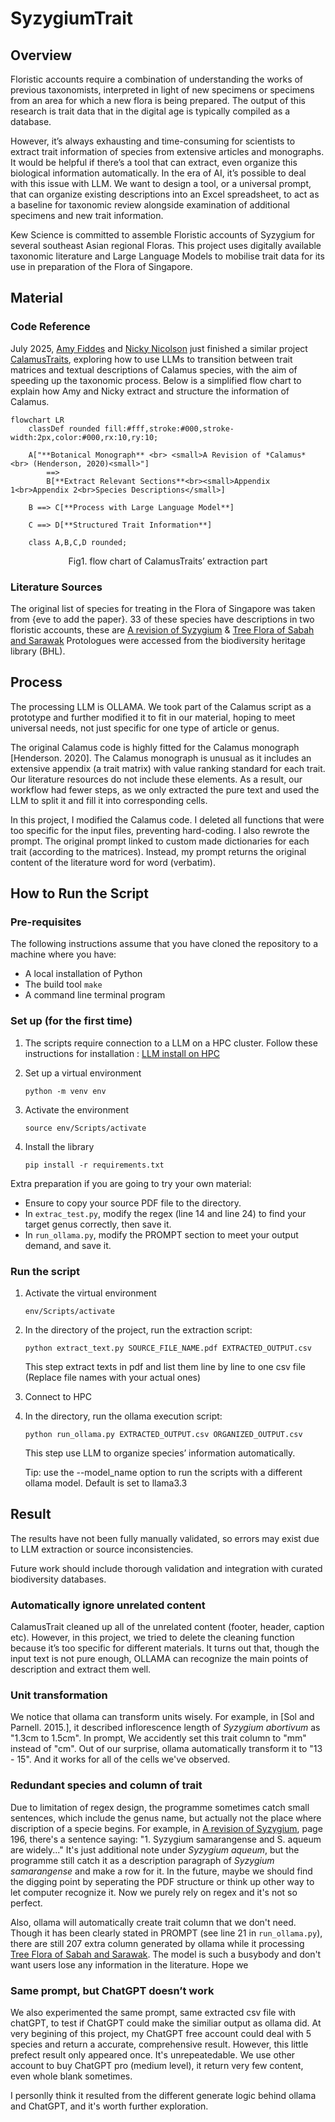 # SyzygiumTrait

## Overview
Floristic accounts require a combination of understanding the works of previous taxonomists, interpreted in light of new specimens or specimens from an area for which a new flora is being prepared. The output of this research is trait data that in the digital age is typically compiled as a database. 

However, it’s always exhausting and time-consuming for scientists to extract trait information of species from extensive articles and monographs. It would be helpful if there’s a tool that can extract, even organize this biological information automatically. 
In the era of AI, it’s possible to deal with this issue with LLM. We want to design a tool, or a universal prompt, that can organize existing descriptions into an Excel spreadsheet, to act as a baseline for taxonomic review alongside examination of additional specimens and new trait information. 

Kew Science is committed to assemble Floristic accounts of Syzygium for several southeast Asian regional Floras. This project uses digitally available taxonomic literature and Large Language Models to mobilise trait data for its use in preparation of the Flora of Singapore.

##  Material
### Code Reference
July 2025, [Amy Fiddes](https://github.com/amyfiddes)  and [Nicky Nicolson](https://github.com/nickynicolson) just finished a similar project [CalamusTraits](https://github.com/KewBridge/CalamusTraits), exploring how to use LLMs to transition between trait matrices and textual descriptions of Calamus species, with the aim of speeding up the taxonomic process. Below is a simplified flow chart to explain how Amy and Nicky extract and structure the information of Calamus.
```mermaid
flowchart LR
    classDef rounded fill:#fff,stroke:#000,stroke-width:2px,color:#000,rx:10,ry:10;
    
    A["**Botanical Monograph** <br> <small>A Revision of *Calamus* <br> (Henderson, 2020)<small>"] 
        ==> 
        B[**Extract Relevant Sections**<br><small>Appendix 1<br>Appendix 2<br>Species Descriptions</small>]

    B ==> C[**Process with Large Language Model**]

    C ==> D[**Structured Trait Information**]

    class A,B,C,D rounded;
```
<p align="center">Fig1. flow chart of CalamusTraits’ extraction part<p>

### Literature Sources
The original list of species for treating in the Flora of Singapore was taken from {eve to add the paper}. 
33 of these species have descriptions in two floristic accounts, these are [A revision of Syzygium](https://bioone.org/journals/adansonia/volume-37/issue-2/a2015n2a1/A-revision-of-Syzygium-Gaertn-Myrtaceae-in-Indochina-Cambodia-Laos/10.5252/a2015n2a1.full) & [Tree Flora of Sabah and Sarawak]() Protologues were accessed from the biodiversity heritage library (BHL). 


## Process
The processing LLM is OLLAMA. We took part of the Calamus script as a prototype and further modified it to fit in our material, hoping to meet universal needs, not just specific for one type of article or genus. 

The original Calamus code is highly fitted for the Calamus monograph [Henderson. 2020]. The Calamus monograph is unusual as it includes an extensive appendix (a trait matrix) with value ranking standard for each trait. Our literature resources do not include these elements. As a result, our workflow had fewer steps, as we only extracted the pure text and used the LLM to split it and fill it into corresponding cells. 

In this project, I modified the Calamus code. I deleted all functions that were too specific for the input files, preventing hard-coding. I also rewrote the prompt. The original prompt linked to custom made dictionaries for each trait (according to the matrices). Instead, my prompt returns the original content of the literature word for word (verbatim). 

## How to Run the Script

### Pre-requisites
The following instructions assume that you have cloned the repository to a machine where you have:

* A local installation of Python
* The build tool `make`
* A command line terminal program

### Set up (for the first time)
1. The scripts require connection to a LLM on a HPC cluster. Follow these instructions for installation : [LLM install on HPC](https://github.com/WFO-ID-pilots/.github/blob/main/docs/LLM-install-on-HPC.md)

2. Set up a virtual environment
   ```
   python -m venv env
   ```   
3. Activate the environment
   ```
   source env/Scripts/activate
   ```
4. Install the library
   ```
   pip install -r requirements.txt
   ```

Extra preparation if you are going to try your own material:
* Ensure to copy your source PDF file to the directory.
* In `extrac_test.py`, modify the regex (line 14 and line 24) to find your target genus correctly, then save it.
* In `run_ollama.py`, modify the PROMPT section to meet your output demand, and save it.

### Run the script
1. Activate the virtual environment
   ```
   env/Scripts/activate
   ```
2. In the directory of the project, run the extraction script:
   ```
   python extract_text.py SOURCE_FILE_NAME.pdf EXTRACTED_OUTPUT.csv
   ```
   This step extract texts in pdf and list them line by line to one csv file
   (Replace file names with your actual ones)
   
4. Connect to HPC 
5. In the directory, run the ollama execution script:
   ```
   python run_ollama.py EXTRACTED_OUTPUT.csv ORGANIZED_OUTPUT.csv
   ```
   This step use LLM to organize species’ information automatically.

   Tip: use the --model_name option to run the scripts with a different ollama model. Default is set to llama3.3

## Result
The results have not been fully manually validated, so errors may exist due to LLM extraction or source inconsistencies.

Future work should include thorough validation and integration with curated biodiversity databases.

### Automatically ignore unrelated content

CalamusTrait cleaned up all of the unrelated content (footer, header, caption etc). However, in this project, we tried to delete the cleaning function because it’s too specific for different materials. 
It turns out that, though the input text is not pure enough, OLLAMA can recognize the main points of description and extract them well. 

### Unit transformation

We notice that ollama can transform units wisely. For example, in [Sol and Parnell. 2015.], it described inflorescence length of *Syzygium abortivum* as "1.3cm to 1.5cm". In prompt, We accidently set this trait column to "mm" instead of "cm". Out of our surprise, ollama automatically transform it to "13 - 15". And it works for all of the cells we've observed.

### Redundant species and column of trait
Due to limitation of regex design, the programme sometimes catch small sentences, which include the genus name, but actually not the place where discription of a specie begins. For example, in [A revision of Syzygium](https://bioone.org/journals/adansonia/volume-37/issue-2/a2015n2a1/A-revision-of-Syzygium-Gaertn-Myrtaceae-in-Indochina-Cambodia-Laos/10.5252/a2015n2a1.full), page 196, there's a sentence saying: "1. Syzygium samarangense and S. aqueum are widely..." It's just additional note under *Syzygium aqueum*, but the programme still catch it as a description paragraph of *Syzygium samarangense* and make a row for it. In the future, maybe we should find the digging point by seperating the PDF structure or think up other way to let computer recognize it. Now we purely rely on regex and it's not so perfect.

Also, ollama will automatically create trait column that we don't need. Though it has been clearly stated in PROMPT (see line 21 in `run_ollama.py`), there are still 207 extra column generated by ollama while it processing [Tree Flora of Sabah and Sarawak](). The model is such a busybody and don't want users lose any information in the literature. Hope we 

### Same prompt, but ChatGPT doesn’t work
We also experimented the same prompt, same extracted csv file with chatGPT, to test if ChatGPT could make the similiar output as ollama did. At very begining of this project, my ChatGPT free account could deal with 5 species and return a accurate, comprehensive result. However, this little prefect result only appeared once. It's unrepeatedable. We use other account to buy ChatGPT pro (medium level), it return very few content, even whole blank sometimes. 

I personlly think it resulted from the different generate logic behind ollama and ChatGPT, and it's worth further exploration. 


